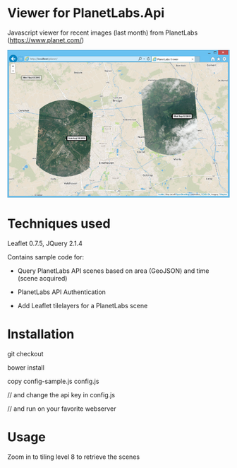 # Viewer for PlanetLabs.Api

Javascript viewer for recent images (last month) from PlanetLabs (https://www.planet.com/)

![alt tag](https://raw.githubusercontent.com/bertt/PlanetLabs.Api/f591ae5b623ec84915da3eec2b288eb0df0e3e20/doc/planet.png)

# Techniques used

Leaflet 0.7.5, JQuery 2.1.4

Contains sample code for:

- Query PlanetLabs API scenes based on area (GeoJSON) and time (scene acquired)

- PlanetLabs API Authentication

- Add Leaflet tilelayers for a PlanetLabs scene 

# Installation

git checkout

bower install

copy config-sample.js config.js

// and change the api key in config.js

// and run on your favorite webserver

# Usage

Zoom in to tiling level 8 to retrieve the scenes


